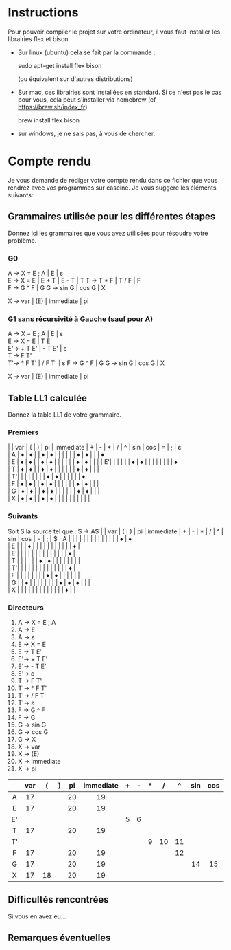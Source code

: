 # Instructions

Pour pouvoir compiler le projet sur votre ordinateur, il vous faut installer les librairies flex et bison.

- Sur linux (ubuntu) cela se fait par la commande :
  
  sudo apt-get install flex bison
  
  (ou équivalent sur d'autres distributions)

- Sur mac, ces librairies sont installées en standard. Si ce n'est pas le cas pour vous, cela peut s'installer via homebrew (cf https://brew.sh/index_fr)

  brew install flex bison

- sur windows, je ne sais pas, à vous de chercher.

# Compte rendu

Je vous demande de rédiger votre compte rendu dans ce fichier que vous rendrez avec vos programmes sur caseine. Je vous suggère les éléments suivants:

## Grammaires utilisée pour les différentes étapes

Donnez ici les grammaires que vous avez utilisées pour résoudre votre problème.
### G0
A -> X = E ;  A | E | ε  
E -> X = E | E + T | E - T | T 
T -> T * F | T / F | F   
F -> G ^ F | G 
G -> sin G | cos G | X 

X -> var | (E) | immediate | pi  
 

### G1 sans récursivité à Gauche (sauf pour A)
A -> X = E ; A | E | ε  
E -> X = E | T E'  
E'-> + T E' | - T E' | ε  
T -> F T'  
T'-> * F T' | / F T' | ε 
F -> G ^ F | G 
G -> sin G | cos G | X   

X -> var | (E) | immediate | pi  


## Table LL1 calculée

Donnez la table LL1 de votre grammaire.
### Premiers  
|   | var | ( | ) | pi | immediate | + | - | * | / | ^ | sin | cos | = | ; |  ε   
| A |  ♦  | ♦ |   | ♦  |     ♦     |   |   |   |   |   |  ♦  |  ♦  |   |   |  ♦  
| E |  ♦  | ♦ |   | ♦  |     ♦     |   |   |   |   |   |  ♦  |  ♦  |   |   | 
| E'|     |   |   |    |           | ♦ | ♦ |   |   |   |     |     |   |   |  ♦  
| T |  ♦  | ♦ |   | ♦  |     ♦     |   |   |   |   |   |  ♦  |  ♦  |   |   |    
| T'|     |   |   |    |           |   |   | ♦ | ♦ |   |     |     |   |   |  ♦  
| F |  ♦  | ♦ |   | ♦  |     ♦     |   |   |   |   |   |  ♦  |  ♦  |   |   |  
| G |  ♦  | ♦ |   | ♦  |     ♦     |   |   |   |   |   |  ♦  |  ♦  |   |   |   
| X |  ♦  | ♦ |   | ♦  |     ♦     |   |   |   |   |   |     |     |   |   |  
  
### Suivants
Soit S la source tel que : 
S -> A$
|   | var | ( | ) | pi | immediate | + | - | * | / | ^ | sin | cos | = | ; | $ 
| A |     |   |   |    |           |   |   |   |   |   |     |     |   | ♦ | ♦  
| E |     |   | ♦ |    |           |   |   |   |   |   |     |     |   | ♦ |  
| E'|     |   |   |    |           |   |   |   |   |   |     |     |   | ♦ |  
| T |     |   |   |    |           | ♦ | ♦ |   |   |   |     |     |   |   |  
| T'|     |   |   |    |           |   |   |   |   |   |     |     |   | ♦ |  
| F |     |   |   |    |           |   |   | ♦ | ♦ |   |     |     |   |   |  
| G |     | ♦ |   |    |           |   |   |   |   | ♦ |  ♦  |  ♦  |   |   |  
| X |     |   |   |    |           |   |   |   |   |   |     |     | ♦ |   |  
  
  ### Directeurs
1. A -> X = E ; A
2. A -> E
3. A -> ε
4. E -> X = E
5. E -> T E'
6. E'-> + T E'
7. E'-> - T E'
8. E'-> ε
9. T -> F T'
10. T'-> * F T'
11. T'-> / F T'
12. T'-> ε
13. F -> G ^ F
14. F -> G
15. G -> sin G
16. G -> cos G
17. G -> X
18. X -> var
19. X -> (E)
20. X -> immediate
21. X -> pi


|       |  var  |   (   |   )   |  pi   | immediate |   +   |   -   |   *   |   /   |   ^   |  sin  |  cos  |   =   |   ;   |   $   |
| :---: | :---: | :---: | :---: | :---: | :-------: | :---: | :---: | :---: | :---: | :---: | :---: | :---: | :---: | :---: | :---: |
|   A   |  17   |       |       |  20   |    19     |       |       |       |       |       |       |       |   1   |       |   2   |
|   E   |  17   |       |       |  20   |    19     |       |       |       |       |       |       |       |   3   |       |       |
|  E'   |       |       |       |       |           |   5   |   6   |       |       |       |       |       |   7   |   7   |   7   |
|   T   |  17   |       |       |  20   |    19     |       |       |       |       |       |       |       |   8   |       |       |
|  T'   |       |       |       |       |           |       |       |   9   |  10   |  11   |       |       |  11   |  11   |  11   |
|   F   |  17   |       |       |  20   |    19     |       |       |       |       |  12   |       |       |  13   |       |       |
|   G   |  17   |       |       |  20   |    19     |       |       |       |       |       |  14   |  15   |  16   |       |       |
|   X   |  17   |  18   |       |  20   |    19     |       |       |       |       |       |       |       |       |       |       |


## Difficultés rencontrées

Si vous en avez eu...

## Remarques éventuelles




